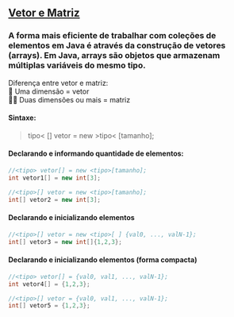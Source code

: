 ## [Vetor e Matriz ](https://github.com/gladsonsimoes/ExerciciosDeExemplo_Java/tree/main/logica_de_programacao/vetores/)

###  A forma mais eficiente de trabalhar com coleções de elementos em Java é através da construção de vetores (arrays). Em Java, arrays são objetos que armazenam múltiplas variáveis do mesmo tipo.
 Diferença entre vetor e matriz: <br>
 Uma dimensão = vetor <br>
 Duas dimensões ou mais = matriz

#### Sintaxe: <br>
> 
 >tipo< [] vetor = new >tipo< [tamanho]; <br>

#### Declarando e informando quantidade de elementos:

~~~java
//<tipo> vetor[] = new <tipo>[tamanho];
int vetor1[] = new int[3];
~~~

~~~java
//<tipo>[] vetor = new <tipo>[tamanho];
int[] vetor2 = new int[3];
~~~
#### Declarando e inicializando elementos
~~~java
//<tipo>[] vetor = new <tipo>[ ] {val0, ..., valN-1};
int[] vetor3 = new int[]{1,2,3}; 
~~~
#### Declarando e inicializando elementos (forma compacta)
~~~java
//<tipo> vetor[] = {val0, val1, ..., valN-1};
int vetor4[] = {1,2,3};
~~~

~~~java
//<tipo>[] vetor = {val0, val1, ..., valN-1};
int[] vetor5 = {1,2,3};
~~~
